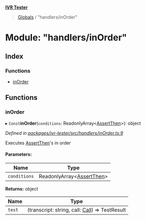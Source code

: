 **[IVR Tester](../README.md)**

> [Globals](../README.md) / "handlers/inOrder"

# Module: "handlers/inOrder"

## Index

### Functions

* [inOrder](_handlers_inorder_.md#inorder)

## Functions

### inOrder

▸ `Const`**inOrder**(`conditions`: ReadonlyArray\<[AssertThen](../interfaces/_testing_conditions_assertthen_.assertthen.md)>): object

*Defined in [packages/ivr-tester/src/handlers/inOrder.ts:9](https://github.com/SketchingDev/ivr-tester/blob/3b9838d/packages/ivr-tester/src/handlers/inOrder.ts#L9)*

Executes [AssertThen](../interfaces/_testing_conditions_assertthen_.assertthen.md)'s in order

#### Parameters:

Name | Type |
------ | ------ |
`conditions` | ReadonlyArray\<[AssertThen](../interfaces/_testing_conditions_assertthen_.assertthen.md)> |

**Returns:** object

Name | Type |
------ | ------ |
`test` | (transcript: string, call: [Call](../interfaces/_call_call_.call.md)) => TestResult |
